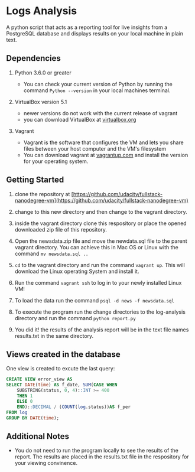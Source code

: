  # Logs Analysis
 A python script that acts as a reporting tool for live insights from a PostgreSQL database and 
 displays results on your local machine in plain text.

 ## Dependencies

 1. Python 3.6.0 or greater
    * You can check your current version of Python by running the command ```Python --version```
    in your local machines terminal.

2. VirtualBox version 5.1
    * newer versions do not work with the current release of vagrant
    * you can download VirtualBox at 
    [virtualbox.org](https://www.virtualbox.org)

3. Vagrant 
    * Vagrant is the software that configures the VM and lets you share files between your host computer and the VM's filesystem
    * You can download vagrant at [vagrantup.com](https://vagrantup.com) and install the version for your operating system.

## Getting Started

1. clone the repository at [https://github.com/udacity/fullstack-nanodegree-vm](https://github.com/udacity/fullstack-nanodegree-vm)

2. change to this new directory and then change to the vagrant directory.

3. inside the vagrant directory clone this respository or place the opened downloaded zip file of this repository.

4. Open the newsdata.zip file and move the newdata.sql file to the parent vagrant directory. You can achieve this in Mac OS or Linux with the command ```mv newsdata.sql ..```

5. ```cd``` to the vagrant directory and run the command ```vagrant up```. This will download the Linux operating System and install it.

6. Run the command ```vagrant ssh``` to log in to your newly installed Linux VM!

7. To load the data run the command ```psql -d news -f newsdata.sql```

8. To execute the program run the change directories to the log-analysis directory and run the command ```python report.py```

9. You did it! the results of the analysis report will be in the text file names results.txt in the same directory.

## Views created in the database
One view is created to excute the last query: 
``` sql
CREATE VIEW error_view AS
SELECT DATE(time) AS f_date, SUM(CASE WHEN
    SUBSTRING(status, 0, 4)::INT >= 400
    THEN 1
    ELSE 0
    END)::DECIMAL / (COUNT(log.status))AS f_per
FROM log
GROUP BY DATE(time);
```

## Additional Notes
* You do not need to run the program locally to see the results of the report. The results are placed in the results.txt file in the respository for your viewing convinence. 
